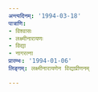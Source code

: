 ```yaml
---
अन्त्यदिनम्: '1994-03-18'
पात्राणि:
- विश्वासः
- लक्ष्मीनारायणः
- विद्या
- नागरत्ना
प्रारम्भः: '1994-01-06'
लिङ्गम्: लक्ष्मीनारायणेन विद्याप्रीणनम्

---
```

